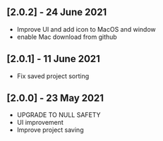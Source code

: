 ## [2.0.2] - 24 June 2021

- Improve UI and add icon to MacOS and window
- enable Mac download from github

## [2.0.1] - 11 June 2021

- Fix saved project sorting

## [2.0.0] - 23 May 2021

- UPGRADE TO NULL SAFETY
- UI improvement
- Improve project saving
